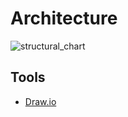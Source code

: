 # Architecture

![structural_chart](https://user-images.githubusercontent.com/80670539/115013090-43084880-9ece-11eb-9cee-96e2a7f8fc2b.jpg)


## Tools 
* [Draw.io](https://app.diagrams.net/)

